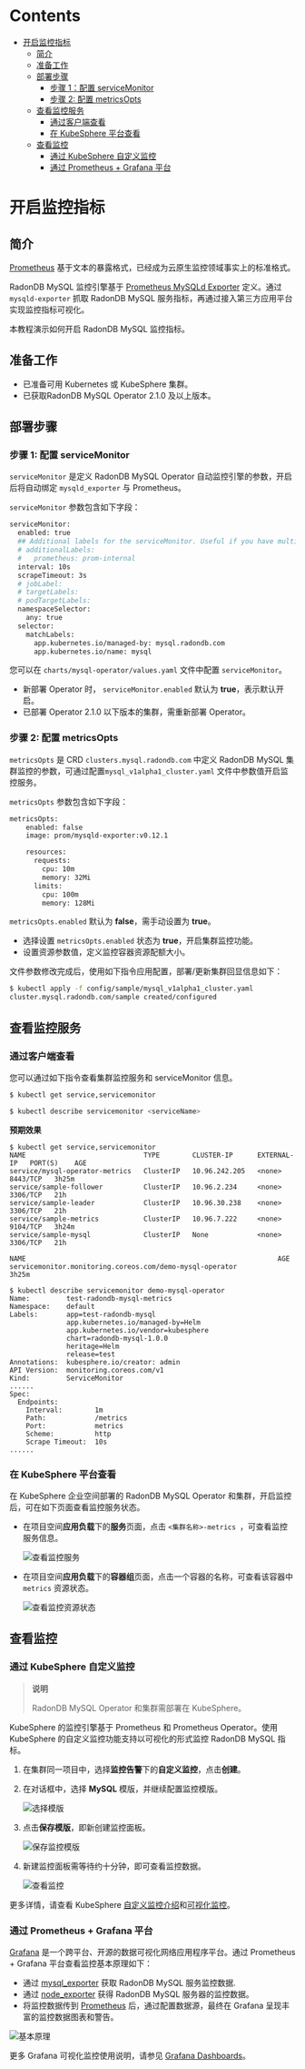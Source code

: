 Contents
=================

   * [开启监控指标](#开启监控指标)
      * [简介](#简介)
      * [准备工作](#准备工作)
      * [部署步骤](#部署步骤)
         * [步骤 1：配置 serviceMonitor](#步骤-1-配置-servicemonitor)
         * [步骤 2: 配置 metricsOpts](#步骤-2-配置-metricsopts)
      * [查看监控服务](#查看监控服务)
         * [通过客户端查看](#通过客户端查看)
         * [在 KubeSphere 平台查看](#在-kubesphere-平台查看)
      * [查看监控](#查看监控)
         * [通过 KubeSphere 自定义监控](#通过-kubesphere-自定义监控)
         * [通过 Prometheus + Grafana 平台](#通过-prometheus--grafana-平台)

# 开启监控指标

## 简介

[Prometheus](https://prometheus.io/) 基于文本的暴露格式，已经成为云原生监控领域事实上的标准格式。

RadonDB MySQL 监控引擎基于 [Prometheus MySQLd Exporter](https://github.com/prometheus/mysqld_exporter) 定义。通过 `mysqld-exporter` 抓取 RadonDB MySQL 服务指标，再通过接入第三方应用平台实现监控指标可视化。

本教程演示如何开启 RadonDB MySQL 监控指标。

## 准备工作

- 已准备可用 Kubernetes 或 KubeSphere 集群。
- 已获取RadonDB MySQL Operator 2.1.0 及以上版本。

## 部署步骤

### 步骤 1: 配置 serviceMonitor

`serviceMonitor` 是定义 RadonDB MySQL Operator 自动监控引擎的参数，开启后将自动绑定 `mysqld_exporter` 与 Prometheus。

`serviceMonitor` 参数包含如下字段：

```bash
serviceMonitor:
  enabled: true
  ## Additional labels for the serviceMonitor. Useful if you have multiple prometheus operators running to select only specific ServiceMonitors
  # additionalLabels:
  #   prometheus: prom-internal
  interval: 10s
  scrapeTimeout: 3s
  # jobLabel:
  # targetLabels:
  # podTargetLabels:
  namespaceSelector:
    any: true
  selector:
    matchLabels:
      app.kubernetes.io/managed-by: mysql.radondb.com
      app.kubernetes.io/name: mysql
```

您可以在 `charts/mysql-operator/values.yaml` 文件中配置 `serviceMonitor`。

- 新部署 Operator 时， `serviceMonitor.enabled` 默认为 **true**，表示默认开启。
- 已部署 Operator 2.1.0 以下版本的集群，需重新部署 Operator。

### 步骤 2: 配置 metricsOpts

`metricsOpts` 是 CRD  `clusters.mysql.radondb.com` 中定义 RadonDB MySQL 集群监控的参数，可通过配置`mysql_v1alpha1_cluster.yaml` 文件中参数值开启监控服务。

`metricsOpts` 参数包含如下字段：

```bash
metricsOpts:
    enabled: false  
    image: prom/mysqld-exporter:v0.12.1

    resources:
      requests:
        cpu: 10m
        memory: 32Mi
      limits:
        cpu: 100m
        memory: 128Mi
```

`metricsOpts.enabled` 默认为 **false**，需手动设置为 **true**。

- 选择设置 `metricsOpts.enabled` 状态为 **true**，开启集群监控功能。
- 设置资源参数值，定义监控容器资源配额大小。

文件参数修改完成后，使用如下指令应用配置，部署/更新集群回显信息如下：

```bash
$ kubectl apply -f config/sample/mysql_v1alpha1_cluster.yaml
cluster.mysql.radondb.com/sample created/configured
```

## 查看监控服务

### 通过客户端查看

您可以通过如下指令查看集群监控服务和 serviceMonitor 信息。

```bash
$ kubectl get service,servicemonitor

$ kubectl describe servicemonitor <serviceName>
```

**预期效果**

```shell
$ kubectl get service,servicemonitor
NAME                             TYPE        CLUSTER-IP      EXTERNAL-IP   PORT(S)    AGE
service/mysql-operator-metrics   ClusterIP   10.96.242.205   <none>        8443/TCP   3h25m
service/sample-follower          ClusterIP   10.96.2.234     <none>        3306/TCP   21h
service/sample-leader            ClusterIP   10.96.30.238    <none>        3306/TCP   21h
service/sample-metrics           ClusterIP   10.96.7.222     <none>        9104/TCP   3h24m
service/sample-mysql             ClusterIP   None            <none>        3306/TCP   21h

NAME                                                              AGE
servicemonitor.monitoring.coreos.com/demo-mysql-operator          3h25m

$ kubectl describe servicemonitor demo-mysql-operator 
Name:         test-radondb-mysql-metrics
Namespace:    default
Labels:       app=test-radondb-mysql
              app.kubernetes.io/managed-by=Helm
              app.kubernetes.io/vendor=kubesphere
              chart=radondb-mysql-1.0.0
              heritage=Helm
              release=test
Annotations:  kubesphere.io/creator: admin
API Version:  monitoring.coreos.com/v1
Kind:         ServiceMonitor
......
Spec:
  Endpoints:
    Interval:        1m
    Path:            /metrics
    Port:            metrics
    Scheme:          http
    Scrape Timeout:  10s
......
```

### 在 KubeSphere 平台查看

在 KubeSphere 企业空间部署的 RadonDB MySQL Operator 和集群，开启监控后，可在如下页面查看监控服务状态。

- 在项目空间**应用负载**下的**服务**页面，点击 `<集群名称>-metrics `，可查看监控服务信息。

   ![查看监控服务](_images/monitor_service.png)

- 在项目空间**应用负载**下的**容器组**页面，点击一个容器的名称，可查看该容器中 `metrics` 资源状态。

   ![查看监控资源状态](_images/pod_metrics.png)

## 查看监控

### 通过 KubeSphere 自定义监控

> **说明**
> 
> RadonDB MySQL Operator 和集群需部署在 KubeSphere。

KubeSphere 的监控引擎基于 Prometheus 和 Prometheus Operator。使用 KubeSphere 的自定义监控功能支持以可视化的形式监控 RadonDB MySQL 指标。

1. 在集群同一项目中，选择**监控告警**下的**自定义监控**，点击**创建**。
2. 在对话框中，选择 **MySQL** 模版，并继续配置监控模版。

   ![选择模版](_images/mysql_exporter.png)

3. 点击**保存模版**，即新创建监控面板。

   ![保存监控模版](_images/config_dashboard.png)

4. 新建监控面板需等待约十分钟，即可查看监控数据。

   ![查看监控](_images/monitor_overview.png)

更多详情，请查看 KubeSphere [自定义监控介绍](https://kubesphere.io/zh/docs/project-user-guide/custom-application-monitoring/introduction/)和[可视化监控](https://kubesphere.io/zh/docs/project-user-guide/custom-application-monitoring/visualization/overview/)。

### 通过 Prometheus + Grafana 平台

[Grafana](https://github.com/grafana/grafana) 是一个跨平台、开源的数据可视化网络应用程序平台。通过 Prometheus + Grafana 平台查看监控基本原理如下：

- 通过 [mysql_exporter](https://github.com/prometheus/mysqld_exporter) 获取 RadonDB MySQL 服务监控数据.
- 通过 [node_exporter](https://github.com/prometheus/node_exporter) 获得 RadonDB MySQL 服务器的监控数据。
- 将监控数据传到 [Prometheus](https://prometheus.io/download/) 后，通过配置数据源，最终在 Grafana 呈现丰富的监控数据图表和警告。

![基本原理](_images/prometheus_grafana.png)

更多 Grafana 可视化监控使用说明，请参见 [Grafana Dashboards](https://grafana.com/docs/grafana/latest/dashboards/)。
